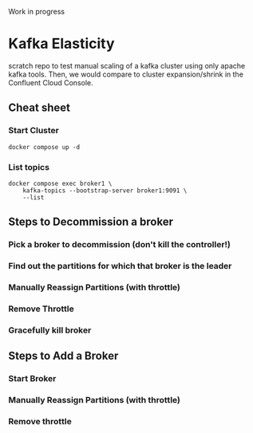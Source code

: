 Work in progress

# Kafka Elasticity
scratch repo to test manual scaling of a kafka cluster using only apache kafka tools. Then, we would compare to cluster expansion/shrink in the Confluent Cloud Console.


## Cheat sheet

### Start Cluster

```
docker compose up -d
```

### List topics
```
docker compose exec broker1 \
    kafka-topics --bootstrap-server broker1:9091 \
    --list
```

## Steps to Decommission a broker

### Pick a broker to decommission (don't kill the controller!)

### Find out the partitions for which that broker is the leader

### Manually Reassign Partitions (with throttle)

### Remove Throttle

### Gracefully kill broker

## Steps to Add a Broker

### Start Broker

### Manually Reassign Partitions (with throttle)

### Remove throttle
